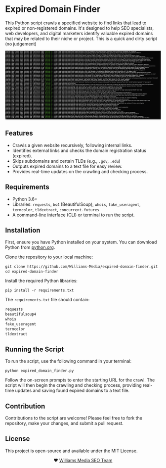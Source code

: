 # Expired Domain Finder

This Python script crawls a specified website to find links that lead to expired or non-registered domains. It's designed to help SEO specialists, web developers, and digital marketers identify valuable expired domains that may be related to their niche or project. This is a quick and dirty script (no judgement) 

<img src="./expired-domain-finder.png">

## Features

- Crawls a given website recursively, following internal links.
- Identifies external links and checks the domain registration status (expired).
- Skips subdomains and certain TLDs (e.g., `.gov`, `.edu`)
- Outputs expired domains to a text file for easy review.
- Provides real-time updates on the crawling and checking process.

## Requirements

- Python 3.6+
- Libraries: `requests`, `bs4` (BeautifulSoup), `whois`, `fake_useragent`, `termcolor`, `tldextract`, `concurrent.futures`
- A command-line interface (CLI) or terminal to run the script.

## Installation

First, ensure you have Python installed on your system. You can download Python from [python.org](https://www.python.org/downloads/).

Clone the repository to your local machine:

    git clone https://github.com/Williams-Media/expired-domain-finder.git
    cd expired-domain-finder

Install the required Python libraries:

    pip install -r requirements.txt

The `requirements.txt` file should contain:

    requests
    beautifulsoup4
    whois
    fake_useragent
    termcolor
    tldextract

## Running the Script

To run the script, use the following command in your terminal:

    python expired_domain_finder.py

Follow the on-screen prompts to enter the starting URL for the crawl. The script will then begin the crawling and checking process, providing real-time updates and saving found expired domains to a text file.

## Contribution

Contributions to the script are welcome! Please feel free to fork the repository, make your changes, and submit a pull request.

## License

This project is open-source and available under the MIT License.

<center>❤️ <a href="https://williamsmedia.co">Williams Media SEO Team</a></center>

